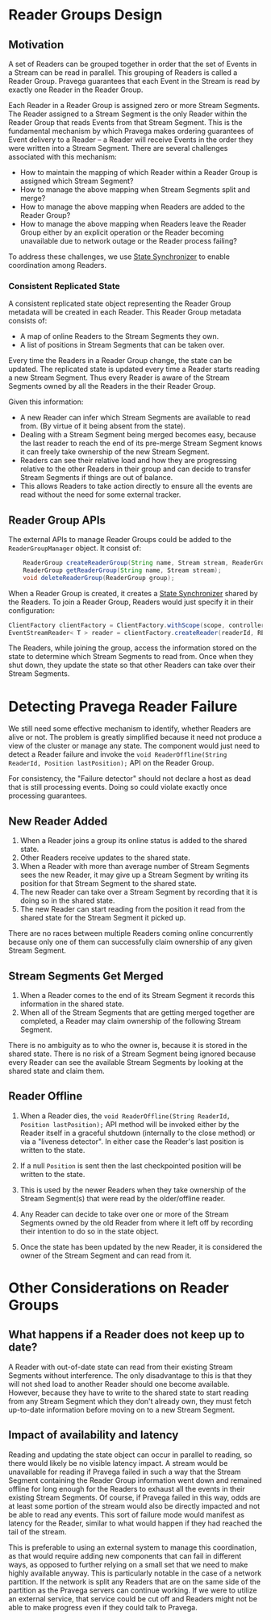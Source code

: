 <!--
Copyright (c) 2017 Dell Inc., or its subsidiaries. All Rights Reserved.

Licensed under the Apache License, Version 2.0 (the "License");
you may not use this file except in compliance with the License.
You may obtain a copy of the License at

    http://www.apache.org/licenses/LICENSE-2.0
-->
# Reader Groups Design

## Motivation
A set of Readers can be grouped together in order that the set of Events in a Stream can be read in parallel. This grouping of Readers is called a Reader Group. Pravega guarantees that each Event in the Stream is read by exactly one Reader in the Reader Group.

Each Reader in a Reader Group is assigned zero or more Stream Segments.
The Reader assigned to a Stream Segment is the only Reader within the Reader Group that reads Events from that Stream Segment. This is the fundamental mechanism by which Pravega makes ordering guarantees of Event delivery to a Reader – a Reader will receive Events in the order they were written into a Stream Segment.
There are several challenges associated with this mechanism:

 -  How to maintain the mapping of which Reader within a Reader Group is assigned which Stream Segment?
 -  How to manage the above mapping when Stream Segments split and merge?
 -  How to manage the above mapping when Readers are added to the Reader Group?
 -  How to manage the above mapping when Readers leave the Reader Group either by an explicit operation or the Reader becoming unavailable due to network outage or the Reader process failing?

To address these challenges, we use [State Synchronizer](state-synchronizer-design.md) to enable coordination among Readers.

### Consistent Replicated State
A consistent replicated state object representing the Reader Group metadata will be created in each Reader. This Reader Group metadata consists of:

 - A map of online Readers to the Stream Segments they own.
 - A list of positions in Stream Segments that can be taken over.

Every time the Readers in a Reader Group change, the state can be updated. The replicated state is updated every time a Reader starts reading a new Stream Segment. Thus every Reader is aware of the Stream Segments owned by all the Readers in the their Reader Group.

Given this information:

 - A new Reader can infer which Stream Segments are available to read from. (By virtue of it being absent from the state).
 - Dealing with a Stream Segment being merged becomes easy, because the last reader to reach the end of its pre-merge Stream Segment knows it can freely take ownership of the new Stream Segment.
 - Readers can see their relative load and how they are progressing relative to the other Readers in their group and can decide to transfer Stream Segments if things are out of balance.
 - This allows Readers to take action directly to ensure all the events are read without the need for some external tracker.

## Reader Group APIs

The external APIs to manage Reader Groups could be added to the `ReaderGroupManager` object. It consist of:

```java
    ReaderGroup createReaderGroup(String name, Stream stream, ReaderGroupConfig config);
    ReaderGroup getReaderGroup(String name, Stream stream);
    void deleteReaderGroup(ReaderGroup group);
```
When a Reader Group is created, it creates a [State Synchronizer](state-synchronizer-design.md) shared by the Readers. To join a Reader Group, Readers would just specify it in their configuration:

```java
ClientFactory clientFactory = ClientFactory.withScope(scope, controllerURI);
EventStreamReader< T > reader = clientFactory.createReader(readerId, READER_GROUP_NAME, serializer, readerConfig);

```
The Readers, while joining the group, access the information stored on the state to determine which Stream Segments to read from. Once when they shut down, they update the state so that other Readers can take over their Stream Segments.

# Detecting Pravega Reader Failure

We still need some effective mechanism to identify, whether Readers are alive or not. The problem is greatly simplified because it need not produce a view of the cluster or manage any state. The component would just need to detect a Reader failure and invoke the `void ReaderOffline(String ReaderId, Position lastPosition);` API on the Reader Group.

For consistency, the "Failure detector" should not declare a host as dead that is still processing events. Doing so could violate exactly once processing guarantees.

## New Reader Added
1. When a Reader joins a group its online status is added to the shared state.
1. Other Readers receive updates to the shared state.
1. When a Reader with more than average number of Stream Segments sees the new Reader, it may give up a Stream Segment by writing its position for that Stream Segment to the shared state.
1. The new Reader can take over a Stream Segment by recording that it is doing so in the shared state.
1. The new Reader can start reading from the position it read from the shared state for the Stream Segment it picked up.

There are no races between multiple Readers coming online concurrently because only one of them can successfully claim ownership of any given Stream Segment.

## Stream Segments Get Merged
1. When a Reader comes to the end of its Stream Segment it records this information in the shared state.
1. When all of the Stream Segments that are getting merged together are completed, a Reader may claim ownership of the following Stream Segment.

There is no ambiguity as to who the owner is, because it is stored in the shared state. There is no risk of a Stream Segment being ignored because every Reader can see the available Stream Segments by looking at the shared state and claim them.

## Reader Offline
1. When a Reader dies, the `void ReaderOffline(String ReaderId, Position lastPosition);` API method will be invoked either by the Reader itself in a graceful shutdown (internally to the close method) or via a "liveness detector". In either case the Reader's last position is written to the state.

1. If a null `Position` is sent then the last checkpointed position will be written to the state.
1. This is used by the newer Readers when they take ownership of the Stream Segment(s) that were read by the older/offline reader.
1. Any Reader can decide to take over one or more of the Stream Segments owned by the old Reader from where it left off by recording their intention to do so in the state object.
1. Once the state has been updated by the new Reader, it is considered the owner of the Stream Segment and can read from it.


# Other Considerations on Reader Groups

## What happens if a Reader does not keep up to date?
A Reader with out-of-date state can read from their existing Stream Segments without interference. The only disadvantage to this is that they will not shed load to another Reader should one become available. However, because they have to write to the shared state to start reading from any Stream Segment which they don't already own, they must fetch up-to-date information before moving on to a new Stream Segment.

## Impact of availability and latency
Reading and updating the state object can occur in parallel to reading, so there would likely be no visible latency impact.
A stream would be unavailable for reading if Pravega failed in such a way that the Stream Segment containing the Reader Group information went down and remained offline for long enough for the Readers to exhaust all the events in their existing Stream Segments. Of course, if Pravega failed in this way, odds are at least some portion of the stream would also be directly impacted and not be able to read any events. This sort of failure mode would manifest as latency for the Reader, similar to what would happen if they had reached the tail of the stream.

This is preferable to using an external system to manage this coordination, as that would require adding new components that can fail in different ways, as opposed to further relying on a small set that we need to make highly available anyway. This is particularly notable in the case of a network partition. If the network is split any Readers that are on the same side of the partition as the Pravega servers can continue working. If we were to utilize an external service, that service could be cut off and Readers might not be able to make progress even if they could talk to Pravega.
